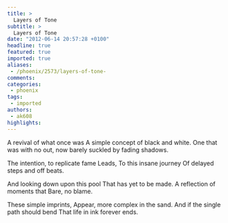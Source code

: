 ```yaml
---
title: >
  Layers of Tone
subtitle: >
  Layers of Tone
date: "2012-06-14 20:57:28 +0100"
headline: true
featured: true
imported: true
aliases:
 - /phoenix/2573/layers-of-tone-
comments:
categories:
 - phoenix
tags:
 - imported
authors:
 - ak608
highlights:
---
```


A revival of what once was
 A simple concept of black and white.
 One that was with no out, now
 barely suckled by fading shadows.

The intention, to replicate fame
 Leads,
 To this insane journey
 Of delayed steps and off beats.

And looking down upon this pool
 That has yet to be made.
 A reflection of moments that
 Bare, no blame.

These simple imprints,
 Appear, more complex in the sand.
 And if the single path should bend
 That life in ink forever ends.
